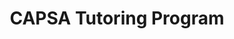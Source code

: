 ---
title: CAPSA Tutoring Program
description: "The CAPSA provides quality and personalized one-on-one tutoring service to K-12 students during the MCPS academic school year. Offered in person, these tutoring sessions are held once per week and cover various subject areas to address the educational and personal needs of the students. Our tutors and program leaders are trained student volunteers who are eager to help other students and give back to the community."
location: "In person at the Robert Frost Middle School (9201 Scott Dr, Rockville, MD 20850)"
schedule: "10 AM to 12 PM on Saturdays"
calendar_link: "/calendar"
cost_info: "All tutoring sessions are free of charge. However, each tutee is asked to contribute a $100 fee, and each tutor and coordinator a $50 fee, to help cover CAPSA's operational expenses such as snacks, facility rentals, and related costs. The fee will be collected at the first tutoring session. Please note that all of our staff are volunteers and do not receive any compensation from this program. Your contribution is solely to support CAPSA in continuing to provide valuable services to our community."
call_to_action: "Interested in becoming a tutee or tutor? Click on the button below to fill out the application form!"
tutees:
  title: Our Tutees
  description: "Our tutees enjoy these exclusive benefits:"
  benefits:
    - Receive one-on-one tutoring from trained student volunteer tutors.
    - Enhance proficiency in a range of subject areas such as math, English,
      science, and more.
    - Tailor your own learning – you decide on the subject area for each
      tutoring session.
    - Develop effective learning habits by regularly attending tutoring sessions.
    - Enhance social skills by participating in special social events organized
      by the CAPSA.
    - Be part of a supportive community comprised of dedicated tutees, student
      tutors, and student leaders.
coordinators:
  title: Our Coordinators
  description: Tutors who demonstrate enthusiasm, leadership, and reliability can
    become coordinators for their tutoring group.
  requirements:
    - Only a tutor with at least 1 year service experience in CAPSA can apply.
    - Coordinators work with tutors and tutees to manage their tutoring group.
    - It's a great opportunity to practice and exercise leadership.
    - Coordinators who excel in their position can become lead coordinators!
layout: tutoring
tutee_button_text: Become a Tutee
tutee_button_url: https://airtable.com/appjs8eDm1b73hksn/shrXmnF2FL8wd8FZj
tutor_button_text: Become a Tutor
tutor_button_url: https://airtable.com/appjs8eDm1b73hksn/shrhvE18ZZZuEh60o
tutors:
  title: Our Tutors
  description: "All our tutors are eager volunteers. As a tutor, you will:"
  benefits:
    - Receive SSL hours for volunteering your time to tutor the students in
      need. The CAPSA is certified by MCPS to offer SSL hours.
    - Exclusive opportunity to receive training by MCPS teaching faculty members
      on how to become an effective tutor.
    - Enhance your organizational skills and leadership skills.
    - Opportunity to participate in special social events organized by the CAPSA.
    - Be part of a supportive community comprised of dedicated tutees, student
      tutors, and student leaders.
    - Give back to the community and make a difference in other students' lives.
---